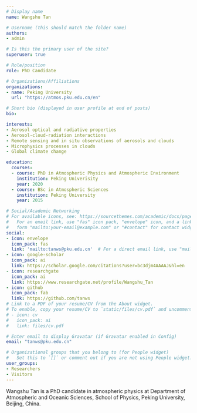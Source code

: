 ```yaml
---
# Display name
name: Wangshu Tan

# Username (this should match the folder name)
authors:
- admin

# Is this the primary user of the site?
superuser: true

# Role/position
role: PhD Candidate

# Organizations/Affiliations
organizations:
- name: Peking University
  url: "https://atmos.pku.edu.cn/en"

# Short bio (displayed in user profile at end of posts)
bio:

interests:
- Aerosol optical and radiative properties
- Aerosol-cloud-radiation interactions
- Remote sensing and in situ observations of aerosols and clouds
- Microphysics processes in clouds
- Global climate change

education:
  courses:
  - course: PhD in Atmospheric Physics and Atmospheric Environment
    institution: Peking Univerisity
    year: 2020
  - course: BSc in Atmospheric Sciences
    institution: Peking University
    year: 2015

# Social/Academic Networking
# For available icons, see: https://sourcethemes.com/academic/docs/page-builder/#icons
#   For an email link, use "fas" icon pack, "envelope" icon, and a link in the
#   form "mailto:your-email@example.com" or "#contact" for contact widget.
social:
- icon: envelope
  icon_pack: fas
  link: 'mailto:tanws@pku.edu.cn'  # For a direct email link, use "mailto:test@example.org".
- icon: google-scholar
  icon_pack: ai
  link: https://scholar.google.com/citations?user=bc3djm4AAAAJ&hl=en
- icon: researchgate
  icon_pack: ai
  link: https://www.researchgate.net/profile/Wangshu_Tan
- icon: github
  icon_pack: fab
  link: https://github.com/tanws
# Link to a PDF of your resume/CV from the About widget.
# To enable, copy your resume/CV to `static/files/cv.pdf` and uncomment the lines below.
# - icon: cv
#   icon_pack: ai
#   link: files/cv.pdf

# Enter email to display Gravatar (if Gravatar enabled in Config)
email: "tanws@pku.edu.cn"

# Organizational groups that you belong to (for People widget)
#   Set this to `[]` or comment out if you are not using People widget.
user_groups:
- Researchers
- Visitors
---
```


Wangshu Tan is a PhD candidate in atmospheric physics at Department of Atmospheric and Oceanic Sciences, School of Physics, Peking University, Beijing, China.
